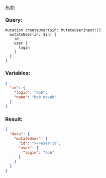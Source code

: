 [Auth](../auth/editor.json)

### Query:
```
mutation createUser($in: MutateUserInput!){
  mutateUser(in: $in) {
    id
    user {
      login
    }
  }
}
```

### Variables:
```json
{
  "in": {
    "login": "bob",
    "name": "bob novak"
  }
}
```

### Result:
```json
{
  "data": {
    "mutateUser": {
      "id": ">>>user-id",
      "user": {
        "login": "bob"
      }
    }
  }
}
```